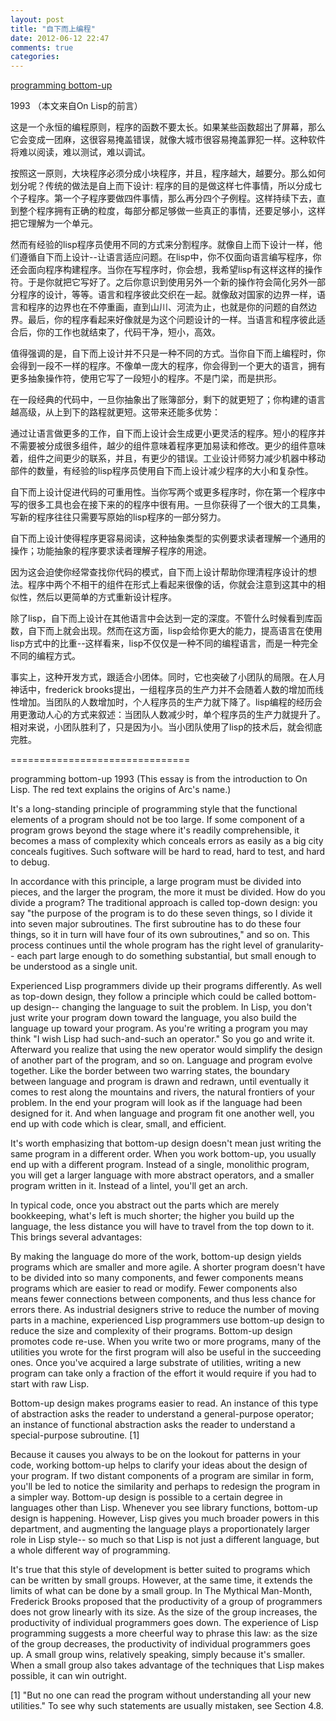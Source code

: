 ```yaml
---
layout: post
title: "自下而上编程"
date: 2012-06-12 22:47
comments: true
categories: 
---
```

<a href="http://www.paulgrahamcn.com/article/programmingbottomup">programming bottom-up</a>

1993
（本文来自On Lisp的前言）

这是一个永恒的编程原则，程序的函数不要太长。如果某些函数超出了屏幕，那么它会变成一团麻，这很容易掩盖错误，就像大城市很容易掩盖罪犯一样。这种软件将难以阅读，难以测试，难以调试。

按照这一原则，大块程序必须分成小块程序，并且，程序越大，越要分。那么如何划分呢？传统的做法是自上而下设计: 程序的目的是做这样七件事情，所以分成七个子程序。第一个子程序要做四件事情，那么再分四个子例程。这样持续下去，直到整个程序拥有正确的粒度，每部分都足够做一些真正的事情，还要足够小，这样把它理解为一个单元。

然而有经验的lisp程序员使用不同的方式来分割程序。就像自上而下设计一样，他们遵循自下而上设计--让语言适应问题。在lisp中，你不仅面向语言编写程序，你还会面向程序构建程序。当你在写程序时，你会想，我希望lisp有这样这样的操作符。于是你就把它写好了。之后你意识到使用另外一个新的操作符会简化另外一部分程序的设计，等等。语言和程序彼此交织在一起。就像敌对国家的边界一样，语言和程序的边界也在不停重画，直到山川、河流为止，也就是你的问题的自然边界。最后，你的程序看起来好像就是为这个问题设计的一样。当语言和程序彼此适合后，你的工作也就结束了，代码干净，短小，高效。

值得强调的是，自下而上设计并不只是一种不同的方式。当你自下而上编程时，你会得到一段不一样的程序。不像单一庞大的程序，你会得到一个更大的语言，拥有更多抽象操作符，使用它写了一段短小的程序。不是门梁，而是拱形。

在一段经典的代码中，一旦你抽象出了账簿部分，剩下的就更短了；你构建的语言越高级，从上到下的路程就更短。这带来还能多优势：

通过让语言做更多的工作，自下而上设计会生成更小更灵活的程序。短小的程序并不需要被分成很多组件，越少的组件意味着程序更加易读和修改。更少的组件意味着，组件之间更少的联系，并且，有更少的错误。工业设计师努力减少机器中移动部件的数量，有经验的lisp程序员使用自下而上设计减少程序的大小和复杂性。

自下而上设计促进代码的可重用性。当你写两个或更多程序时，你在第一个程序中写的很多工具也会在接下来的的程序中很有用。一旦你获得了一个很大的工具集，写新的程序往往只需要写原始的lisp程序的一部分努力。

自下而上设计使得程序更容易阅读，这种抽象类型的实例要求读者理解一个通用的操作；功能抽象的程序要求读者理解子程序的用途。

因为这会迫使你经常查找你代码的模式，自下而上设计帮助你理清程序设计的想法。程序中两个不相干的组件在形式上看起来很像的话，你就会注意到这其中的相似性，然后以更简单的方式重新设计程序。

除了lisp，自下而上设计在其他语言中会达到一定的深度。不管什么时候看到库函数，自下而上就会出现。然而在这方面，lisp会给你更大的能力，提高语言在使用lisp方式中的比重--这样看来，lisp不仅仅是一种不同的编程语言，而是一种完全不同的编程方式。

事实上，这种开发方式，跟适合小团体。同时，它也突破了小团队的局限。在人月神话中，frederick brooks提出，一组程序员的生产力并不会随着人数的增加而线性增加。当团队的人数增加时，个人程序员的生产力就下降了。lisp编程的经历会用更激动人心的方式来叙述：当团队人数减少时，单个程序员的生产力就提升了。相对来说，小团队胜利了，只是因为小。当小团队使用了lisp的技术后，就会彻底完胜。

===============================

programming bottom-up
1993
(This essay is from the introduction to On Lisp. The red text explains the origins of Arc's name.)

It's a long-standing principle of programming style that the functional elements of a program should not be too large. If some component of a program grows beyond the stage where it's readily comprehensible, it becomes a mass of complexity which conceals errors as easily as a big city conceals fugitives. Such software will be hard to read, hard to test, and hard to debug.

In accordance with this principle, a large program must be divided into pieces, and the larger the program, the more it must be divided. How do you divide a program? The traditional approach is called top-down design: you say "the purpose of the program is to do these seven things, so I divide it into seven major subroutines. The first subroutine has to do these four things, so it in turn will have four of its own subroutines," and so on. This process continues until the whole program has the right level of granularity-- each part large enough to do something substantial, but small enough to be understood as a single unit.

Experienced Lisp programmers divide up their programs differently. As well as top-down design, they follow a principle which could be called bottom-up design-- changing the language to suit the problem. In Lisp, you don't just write your program down toward the language, you also build the language up toward your program. As you're writing a program you may think "I wish Lisp had such-and-such an operator." So you go and write it. Afterward you realize that using the new operator would simplify the design of another part of the program, and so on. Language and program evolve together. Like the border between two warring states, the boundary between language and program is drawn and redrawn, until eventually it comes to rest along the mountains and rivers, the natural frontiers of your problem. In the end your program will look as if the language had been designed for it. And when language and program fit one another well, you end up with code which is clear, small, and efficient.

It's worth emphasizing that bottom-up design doesn't mean just writing the same program in a different order. When you work bottom-up, you usually end up with a different program. Instead of a single, monolithic program, you will get a larger language with more abstract operators, and a smaller program written in it. Instead of a lintel, you'll get an arch.

In typical code, once you abstract out the parts which are merely bookkeeping, what's left is much shorter; the higher you build up the language, the less distance you will have to travel from the top down to it. This brings several advantages:

By making the language do more of the work, bottom-up design yields programs which are smaller and more agile. A shorter program doesn't have to be divided into so many components, and fewer components means programs which are easier to read or modify. Fewer components also means fewer connections between components, and thus less chance for errors there. As industrial designers strive to reduce the number of moving parts in a machine, experienced Lisp programmers use bottom-up design to reduce the size and complexity of their programs.
Bottom-up design promotes code re-use. When you write two or more programs, many of the utilities you wrote for the first program will also be useful in the succeeding ones. Once you've acquired a large substrate of utilities, writing a new program can take only a fraction of the effort it would require if you had to start with raw Lisp.

Bottom-up design makes programs easier to read. An instance of this type of abstraction asks the reader to understand a general-purpose operator; an instance of functional abstraction asks the reader to understand a special-purpose subroutine. [1]

Because it causes you always to be on the lookout for patterns in your code, working bottom-up helps to clarify your ideas about the design of your program. If two distant components of a program are similar in form, you'll be led to notice the similarity and perhaps to redesign the program in a simpler way.
Bottom-up design is possible to a certain degree in languages other than Lisp. Whenever you see library functions, bottom-up design is happening. However, Lisp gives you much broader powers in this department, and augmenting the language plays a proportionately larger role in Lisp style-- so much so that Lisp is not just a different language, but a whole different way of programming.

It's true that this style of development is better suited to programs which can be written by small groups. However, at the same time, it extends the limits of what can be done by a small group. In The Mythical Man-Month, Frederick Brooks proposed that the productivity of a group of programmers does not grow linearly with its size. As the size of the group increases, the productivity of individual programmers goes down. The experience of Lisp programming suggests a more cheerful way to phrase this law: as the size of the group decreases, the productivity of individual programmers goes up. A small group wins, relatively speaking, simply because it's smaller. When a small group also takes advantage of the techniques that Lisp makes possible, it can win outright.

[1] "But no one can read the program without understanding all your new utilities." To see why such statements are usually mistaken, see Section 4.8.